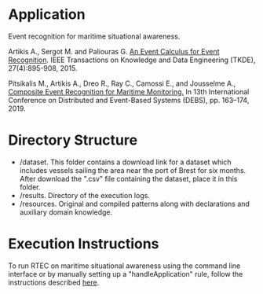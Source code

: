 # Application

Event recognition for maritime situational awareness.

Artikis A., Sergot M. and Paliouras G. [An Event Calculus for Event Recognition](http://cer.iit.demokritos.gr/publications/papers/2015/artikis-TKDE14.pdf). IEEE Transactions on Knowledge and Data Engineering (TKDE), 27(4):895-908, 2015.

Pitsikalis M., Artikis A., Dreo R., Ray C., Camossi E., and Jousselme A., [Composite Event Recognition for Maritime Monitoring.](http://cer.iit.demokritos.gr/publications/papers/2019/pitsikalis-CERMM.pdf)
In 13th International Conference on Distributed and Event-Based Systems (DEBS), pp. 163–174, 2019.

# Directory Structure
- /dataset. This folder contains a download link for a dataset which includes vessels sailing the area near the port of Brest for six months. After download the ".csv" file containing the dataset, place it in this folder. 
- /results. Directory of the execution logs.
- /resources. Original and compiled patterns along with declarations and auxiliary domain knowledge.

# Execution Instructions

To run RTEC on maritime situational awareness using the command line interface or by manually setting up a "handleApplication" rule, follow the instructions described [here](../../README.md).